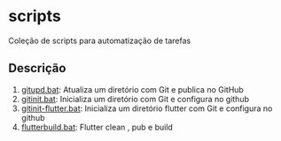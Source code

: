 # scripts
Coleção de scripts para automatização de tarefas 

## Descrição
1. [gitupd.bat](gitupd.bat): Atualiza um diretório com Git e publica no GitHub
1. [gitinit.bat](gitinit.bat): Inicializa um diretório com Git e configura no github
1. [gitinit-flutter.bat](gitinit-flutter.bat): Inicializa um diretório flutter com Git e configura no github
1. [flutterbuild.bat](flutterbuild.bat): Flutter clean , pub e build
